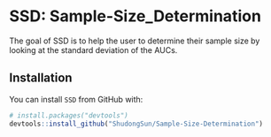 # SSD: Sample-Size_Determination

The goal of SSD is to help the user to determine their sample size by looking at the standard deviation of the AUCs. 


## Installation

You can install `SSD` from GitHub with:


``` r
# install.packages("devtools")
devtools::install_github("ShudongSun/Sample-Size-Determination")
```
<br>
